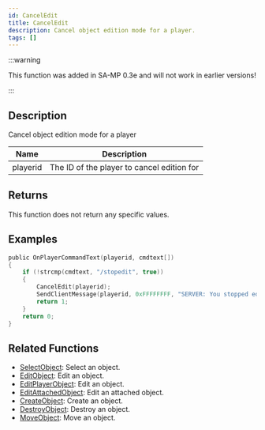 ```yaml
---
id: CancelEdit
title: CancelEdit
description: Cancel object edition mode for a player.
tags: []
---
```


:::warning

This function was added in SA-MP 0.3e and will not work in earlier versions!

:::

## Description

Cancel object edition mode for a player

| Name     | Description                                |
| -------- | ------------------------------------------ |
| playerid | The ID of the player to cancel edition for |

## Returns

This function does not return any specific values.

## Examples

```c
public OnPlayerCommandText(playerid, cmdtext[])
{
    if (!strcmp(cmdtext, "/stopedit", true))
    {
        CancelEdit(playerid);
        SendClientMessage(playerid, 0xFFFFFFFF, "SERVER: You stopped editing the object!");
        return 1;
    }
    return 0;
}
```

## Related Functions

- [SelectObject](SelectObject): Select an object.
- [EditObject](EditObject): Edit an object.
- [EditPlayerObject](EditPlayerObject): Edit an object.
- [EditAttachedObject](EditAttachedObject): Edit an attached object.
- [CreateObject](CreateObject): Create an object.
- [DestroyObject](DestroyObject): Destroy an object.
- [MoveObject](MoveObject): Move an object.
